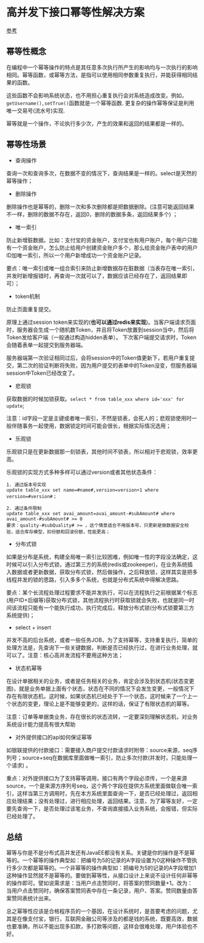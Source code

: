 # 高并发下接口幂等性解决方案
[参考](https://www.cnblogs.com/linjiqin/p/9678022.html)

## 幂等性概念
在编程中一个幂等操作的特点是其任意多次执行所产生的影响均与一次执行的影响相同。幂等函数，或幂等方法，是指可以使用相同参数重复执行，并能获得相同结果的函数。

这些函数不会影响系统状态，也不用担心重复执行会对系统造成改变。例如，`getUsername(),setTrue()`函数就是一个幂等函数. 更复杂的操作幂等保证是利用唯一交易号(流水号)实现.

幂等就是一个操作，不论执行多少次，产生的效果和返回的结果都是一样的。

## 幂等性场景
- 查询操作

查询一次和查询多次，在数据不变的情况下，查询结果是一样的。select是天然的幂等操作；

- 删除操作

删除操作也是幂等的，删除一次和多次删除都是把数据删除。(注意可能返回结果不一样，删除的数据不存在，返回0，删除的数据多条，返回结果多个) ；

- 唯一索引

防止新增脏数据。比如：支付宝的资金账户，支付宝也有用户账户，每个用户只能有一个资金账户，怎么防止给用户创建资金账户多个，那么给资金账户表中的用户ID加唯一索引，所以一个用户新增成功一个资金账户记录。

要点：唯一索引或唯一组合索引来防止新增数据存在脏数据（当表存在唯一索引，并发时新增报错时，再查询一次就可以了，数据应该已经存在了，返回结果即可）；

- token机制

防止页面重复提交。

原理上通过session token来实现的(**也可以通过redis来实现**)。当客户端请求页面时，服务器会生成一个随机数Token，并且将Token放置到session当中，然后将Token发给客户端（一般通过构造hidden表单）。
下次客户端提交请求时，Token会随着表单一起提交到服务器端。

服务器端第一次验证相同过后，会将session中的Token值更新下，若用户重复提交，第二次的验证判断将失败，因为用户提交的表单中的Token没变，但服务器端session中Token已经改变了。

- 悲观锁

获取数据的时候加锁获取。`select * from table_xxx where id='xxx' for update`; 

注意：id字段一定是主键或者唯一索引，不然是锁表，会死人的；悲观锁使用时一般伴随事务一起使用，数据锁定时间可能会很长，根据实际情况选用；

- 乐观锁

乐观锁只是在更新数据那一刻锁表，其他时间不锁表，所以相对于悲观锁，效率更高。

乐观锁的实现方式多种多样可以通过version或者其他状态条件：
```
1. 通过版本号实现
update table_xxx set name=#name#,version=version+1 where version=#version#；

2. 通过条件限制
update table_xxx set avai_amount=avai_amount-#subAmount# where avai_amount-#subAmount# >= 0
要求：quality-#subQuality# >= ，这个情景适合不用版本号，只更新是做数据安全校验，适合库存模型，扣份额和回滚份额，性能更高；
```
- 分布式锁

如果是分布是系统，构建全局唯一索引比较困难，例如唯一性的字段没法确定，这时候可以引入分布式锁，通过第三方的系统(redis或zookeeper)，在业务系统插入数据或者更新数据，获取分布式锁，然后做操作，之后释放锁，这样其实是把多线程并发的锁的思路，引入多多个系统，也就是分布式系统中得解决思路。

要点：某个长流程处理过程要求不能并发执行，可以在流程执行之前根据某个标志(用户ID+后缀等)获取分布式锁，其他流程执行时获取锁就会失败，也就是同一时间该流程只能有一个能执行成功，执行完成后，释放分布式锁(分布式锁要第三方系统提供)；

- select + insert

并发不高的后台系统，或者一些任务JOB，为了支持幂等，支持重复执行，简单的处理方法是，先查询下一些关键数据，判断是否已经执行过，在进行业务处理，就可以了。注意：核心高并发流程不要用这种方法；

- 状态机幂等

在设计单据相关的业务，或者是任务相关的业务，肯定会涉及到状态机(状态变更图)，就是业务单据上面有个状态，状态在不同的情况下会发生变更，一般情况下存在有限状态机，这时候，如果状态机已经处于下一个状态，这时候来了一个上一个状态的变更，理论上是不能够变更的，这样的话，保证了有限状态机的幂等。

注意：订单等单据类业务，存在很长的状态流转，一定要深刻理解状态机，对业务系统设计能力提高有很大帮助

- 对外提供接口的api如何保证幂等

如银联提供的付款接口：需要接入商户提交付款请求时附带：source来源，seq序列号；source+seq在数据库里面做唯一索引，防止多次付款(并发时，只能处理一个请求) 。

重点：对外提供接口为了支持幂等调用，接口有两个字段必须传，一个是来源source，一个是来源方序列号seq，这个两个字段在提供方系统里面做联合唯一索引，这样当第三方调用时，先在本方系统里面查询一下，是否已经处理过，返回相应处理结果；没有处理过，进行相应处理，返回结果。注意，为了幂等友好，一定要先查询一下，是否处理过该笔业务，不查询直接插入业务系统，会报错，但实际已经处理了。

## 总结

幂等与你是不是分布式高并发还有JavaEE都没有关系。关键是你的操作是不是幂等的。一个幂等的操作典型如：把编号为5的记录的A字段设置为0这种操作不管执行多少次都是幂等的。一个非幂等的操作典型如：把编号为5的记录的A字段增加1这种操作显然就不是幂等的。要做到幂等性，从接口设计上来说不设计任何非幂等的操作即可。譬如说需求是：当用户点击赞同时，将答案的赞同数量+1。改为：当用户点击赞同时，确保答案赞同表中存在一条记录，用户、答案。赞同数量由答案赞同表统计出来。

总之幂等性应该是合格程序员的一个基因，在设计系统时，是首要考虑的问题，尤其是在像支付宝，银行，互联网金融公司等涉及的都是钱的系统，既要高效，数据也要准确，所以不能出现多扣款，多打款等问题，这样会很难处理，用户体验也不好。